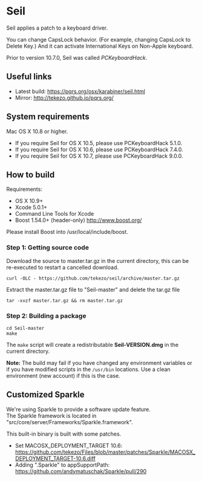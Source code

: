 Seil
====

Seil applies a patch to a keyboard driver.

You can change CapsLock behavior. (For example, changing CapsLock to Delete Key.)
And it can activate International Keys on Non-Apple keyboard.

Prior to version 10.7.0, Seil was called *PCKeyboardHack*.

Useful links
------------

* Latest build: https://pqrs.org/osx/karabiner/seil.html
* Mirror: http://tekezo.github.io/pqrs.org/


System requirements
-------------------

Mac OS X 10.8 or higher.

* If you require Seil for OS X 10.5, please use PCKeyboardHack 5.1.0.
* If you require Seil for OS X 10.6, please use PCKeyboardHack 7.4.0.
* If you require Seil for OS X 10.7, please use PCKeyboardHack 9.0.0.

How to build
------------

Requirements:

* OS X 10.9+
* Xcode 5.0.1+
* Command Line Tools for Xcode
* Boost 1.54.0+ (header-only) http://www.boost.org/

Please install Boost into /usr/local/include/boost.

### Step 1: Getting source code

Download the source to master.tar.gz in the current directory, this can be re-executed to restart a cancelled download.

    curl -OLC - https://github.com/tekezo/seil/archive/master.tar.gz

Extract the master.tar.gz file to "Seil-master" and delete the tar.gz file

    tar -xvzf master.tar.gz && rm master.tar.gz

### Step 2: Building a package

    cd Seil-master
    make

The `make` script will create a redistributable **Seil-VERSION.dmg** in the current directory.


**Note:**
The build may fail if you have changed any environment variables or if you have modified scripts in the `/usr/bin` locations. Use a clean environment (new account) if this is the case.


Customized Sparkle
------------------

We're using Sparkle to provide a software update feature.<br />
The Sparkle framework is located in "src/core/server/Frameworks/Sparkle.framework".

This built-in binary is built with some patches.

* Set MACOSX_DEPLOYMENT_TARGET 10.6: https://github.com/tekezo/Files/blob/master/patches/Sparkle/MACOSX_DEPLOYMENT_TARGET-10.6.diff
* Adding ".Sparkle" to appSupportPath: https://github.com/andymatuschak/Sparkle/pull/290
